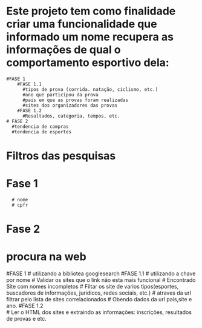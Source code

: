 # Este projeto tem como finalidade criar uma funcionalidade que informado um nome recupera as informações de qual o comportamento esportivo dela:  
    #FASE 1
        #FASE 1.1
          #tipos de prova (corrida. natação, ciclismo, etc.)
          #ano que participou da prova
          #pais em que as provas foram realizadas
          #sites dos organizadores das provas
        #FASE 1.2
          #Resultados, categoria, tempos, etc.
    # FASE 2
      #tendencia de compras
      #tendencia de esportes
# Filtros das pesquisas
   # Fase 1
      # nome
      # cpfr
   # Fase 2
# procura na web
  #FASE 1 # utilizando a bibliotea googlesearch
      #FASE 1.1
        # utilizando a chave por nome
            # Validar os sites que o link não esta mais funcional
            # Encontrado Site com nomes incompletos
            # Filtar os site de varios tipos(esportes, buscadores de informações, juridicos, redes sociais, etc.)
              # atraves da url filtrar pelo lista de sites correlacionados
            # Obendo dados da url pais,site e ano.
      #FASE 1.2          
            # Ler o HTML dos sites e extraindo as informações: inscrições, resultados de provas e etc.
